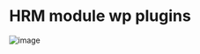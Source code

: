 # HRM module wp plugins

![image](https://github.com/nidadev/wp-plugins/assets/53574300/cf890a57-7e93-4732-a93e-6f45e7e8977f)

 

